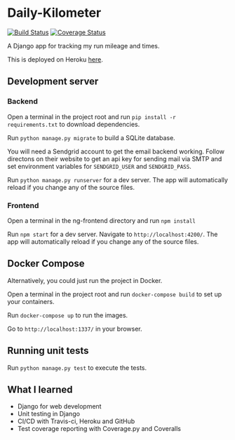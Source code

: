 # Daily-Kilometer

[![Build Status](https://travis-ci.org/Hall-Erik/Daily-Kilometer.svg?branch=master)](https://travis-ci.org/Hall-Erik/Daily-Kilometer)
[![Coverage Status](https://coveralls.io/repos/github/Hall-Erik/Daily-Kilometer/badge.svg?branch=master)](https://coveralls.io/github/Hall-Erik/Daily-Kilometer?branch=master)

A Django app for tracking my run mileage and times.

This is deployed on Heroku [here](https://dailykm.herokuapp.com/).

## Development server

### Backend

Open a terminal in the project root and run `pip install -r requirements.txt` to download dependencies.

Run `python manage.py migrate` to build a SQLite database.

You will need a Sendgrid account to get the email backend working. Follow directons on their website to get an api key for sending mail via SMTP and set environment variables for `SENDGRID_USER` and `SENDGRID_PASS`.

Run `python manage.py runserver` for a dev server. The app will automatically reload if you change any of the source files.

### Frontend

Open a terminal in the ng-frontend directory and run `npm install`

Run `npm start` for a dev server. Navigate to `http://localhost:4200/`. The app will automatically reload if you change any of the source files.

## Docker Compose

Alternatively, you could just run the project in Docker.

Open a terminal in the project root and run `docker-compose build` to set up your containers.

Run `docker-compose up` to run the images.

Go to `http://localhost:1337/` in your browser.

## Running unit tests

Run `python manage.py test` to execute the tests.

## What I learned

* Django for web development
* Unit testing in Django
* CI/CD with Travis-ci, Heroku and GitHub
* Test coverage reporting with Coverage<span>.</span>py and Coveralls